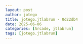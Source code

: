 ```yaml
---
layout: post
author: jotego
title: jotego.jtlabrun - 0d22db4
date: 2025-06-06
categories: [Arcade, jtlabrun]
tags: [jotego.jtlabrun]
---
```


